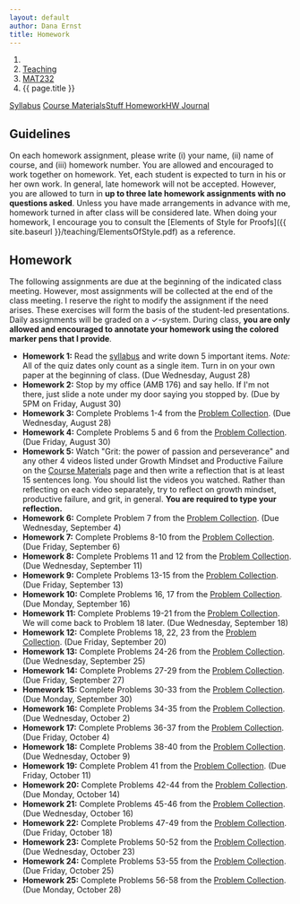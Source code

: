 ```yaml
---
layout: default
author: Dana Ernst
title: Homework
---
```


<ol class="breadcrumb">
  <li><a href="/"><i class="fa fa-home"></i></a></li>
  <li><a href="/teaching/">Teaching</a></li>
  <li><a href="/teaching/mat232f19">MAT232</a></li>
  <li class="active">{{ page.title }}</li>
</ol>

<div class="row">
<div class="col-xs-12">
<div class="btn-group btn-group-justified">
<a class="btn btn-default btn-success" href="{{site.baseurl}}/teaching/mat232f19/syllabus/">Syllabus</a>
<a class="btn btn-default btn-primary" href="{{site.baseurl}}/teaching/mat232f19/materials/">
<span class="hidden-xs">Course Materials</span><span class="visible-xs">Stuff</span>
</a>
<a class="btn btn-default btn-warning" href="{{site.baseurl}}/teaching/mat232f19/homework/">
<span class="hidden-xs">Homework</span><span class="visible-xs">HW</span>
</a>
<a class="btn btn-default btn-info" href="{{site.baseurl}}/teaching/mat232f19/journal/">Journal</a>
</div>
</div>
</div>

## Guidelines ##
On each homework assignment, please write (i) your name, (ii) name of course, and (iii) homework number. You are allowed and encouraged to work together on homework. Yet, each student is expected to turn in his or her own work. In general, late homework will not be accepted. However, you are allowed to turn in **up to three late homework assignments with no questions asked**. Unless you have made arrangements in advance with me, homework turned in after class will be considered late. When doing your homework, I encourage you to consult the [Elements of Style for Proofs]({{ site.baseurl }}/teaching/ElementsOfStyle.pdf) as a reference.

## Homework ##
The following assignments are due at the beginning of the indicated class meeting. However, most assignments will be collected at the end of the class meeting.  I reserve the right to modify the assignment if the need arises.  These exercises will form the basis of the student-led presentations.  Daily assignments will be graded on a $\checkmark$-system.  During class, **you are only allowed and encouraged to annotate your homework using the colored marker pens that I provide**.

<ul class="fa-ul">
<li><i class="fa-li fa fa-edit"></i><b>Homework 1:</b> Read the <a href="{{site.baseurl}}/teaching/mat232f19/syllabus/">syllabus</a> and write down 5 important items.  <i>Note:</i>  All of the quiz dates only count as a single item.  Turn in on your own paper at the beginning of class. (Due Wednesday, August 28)</li>
<li><i class="fa-li fa fa-edit"></i><b>Homework 2:</b> Stop by my office (AMB 176) and say hello. If I'm not there, just slide a note under my door saying you stopped by. (Due by 5PM on Friday, August 30)</li>
<li><i class="fa-li fa fa-edit"></i><b>Homework 3:</b> Complete Problems 1-4 from the <a href="https://dcernst.github.io/teaching/mat232f19/232ProblemCollection.pdf">Problem Collection</a>. (Due Wednesday, August 28)</li>
<li><i class="fa-li fa fa-edit"></i><b>Homework 4:</b> Complete Problems 5 and 6 from the <a href="https://dcernst.github.io/teaching/mat232f19/232ProblemCollection.pdf">Problem Collection</a>. (Due Friday, August 30)</li>
<li><i class="fa-li fa fa-edit"></i><b>Homework 5:</b> Watch "Grit: the power of passion and perseverance" and any other 4 videos listed under Growth Mindset and Productive Failure on the <a href="{{site.baseurl}}/teaching/mat232f19/materials/">Course Materials</a> page and then write a reflection that is at least 15 sentences long. You should list the videos you watched. Rather than reflecting on each video separately, try to reflect on growth mindset, productive failure, and grit, in general. <b>You are required to type your reflection.</b></li>
<li><i class="fa-li fa fa-edit"></i><b>Homework 6:</b> Complete Problem 7 from the <a href="https://dcernst.github.io/teaching/mat232f19/232ProblemCollection.pdf">Problem Collection</a>. (Due Wednesday, September 4)</li>
<li><i class="fa-li fa fa-edit"></i><b>Homework 7:</b> Complete Problems 8-10 from the <a href="https://dcernst.github.io/teaching/mat232f19/232ProblemCollection.pdf">Problem Collection</a>. (Due Friday, September 6)</li>
<li><i class="fa-li fa fa-edit"></i><b>Homework 8:</b> Complete Problems 11 and 12 from the <a href="https://dcernst.github.io/teaching/mat232f19/232ProblemCollection.pdf">Problem Collection</a>. (Due Wednesday, September 11)</li>
<li><i class="fa-li fa fa-edit"></i><b>Homework 9:</b> Complete Problems 13-15 from the <a href="https://dcernst.github.io/teaching/mat232f19/232ProblemCollection.pdf">Problem Collection</a>. (Due Friday, September 13)</li>
<li><i class="fa-li fa fa-edit"></i><b>Homework 10:</b> Complete Problems 16, 17 from the <a href="https://dcernst.github.io/teaching/mat232f19/232ProblemCollection.pdf">Problem Collection</a>. (Due Monday, September 16)</li>
<li><i class="fa-li fa fa-edit"></i><b>Homework 11:</b> Complete Problems 19-21 from the <a href="https://dcernst.github.io/teaching/mat232f19/232ProblemCollection.pdf">Problem Collection</a>. We will come back to Problem 18 later. (Due Wednesday, September 18)</li>
<li><i class="fa-li fa fa-edit"></i><b>Homework 12:</b> Complete Problems 18, 22, 23 from the <a href="https://dcernst.github.io/teaching/mat232f19/232ProblemCollection.pdf">Problem Collection</a>. (Due Friday, September 20)</li>
<li><i class="fa-li fa fa-edit"></i><b>Homework 13:</b> Complete Problems 24-26 from the <a href="https://dcernst.github.io/teaching/mat232f19/232ProblemCollection.pdf">Problem Collection</a>. (Due Wednesday, September 25)</li>
<li><i class="fa-li fa fa-edit"></i><b>Homework 14:</b> Complete Problems 27-29 from the <a href="https://dcernst.github.io/teaching/mat232f19/232ProblemCollection.pdf">Problem Collection</a>. (Due Friday, September 27)</li>
<li><i class="fa-li fa fa-edit"></i><b>Homework 15:</b> Complete Problems 30-33 from the <a href="https://dcernst.github.io/teaching/mat232f19/232ProblemCollection.pdf">Problem Collection</a>. (Due Monday, September 30)</li>
<li><i class="fa-li fa fa-edit"></i><b>Homework 16:</b> Complete Problems 34-35 from the <a href="https://dcernst.github.io/teaching/mat232f19/232ProblemCollection.pdf">Problem Collection</a>. (Due Wednesday, October 2)</li>
<li><i class="fa-li fa fa-edit"></i><b>Homework 17:</b> Complete Problems 36-37 from the <a href="https://dcernst.github.io/teaching/mat232f19/232ProblemCollection.pdf">Problem Collection</a>. (Due Friday, October 4)</li>
<li><i class="fa-li fa fa-edit"></i><b>Homework 18:</b> Complete Problems 38-40 from the <a href="https://dcernst.github.io/teaching/mat232f19/232ProblemCollection.pdf">Problem Collection</a>. (Due Wednesday, October 9)</li>
<li><i class="fa-li fa fa-edit"></i><b>Homework 19:</b> Complete Problem 41 from the <a href="https://dcernst.github.io/teaching/mat232f19/232ProblemCollection.pdf">Problem Collection</a>. (Due Friday, October 11)</li>
<li><i class="fa-li fa fa-edit"></i><b>Homework 20:</b> Complete Problems 42-44 from the <a href="https://dcernst.github.io/teaching/mat232f19/232ProblemCollection.pdf">Problem Collection</a>. (Due Monday, October 14)</li>
<li><i class="fa-li fa fa-edit"></i><b>Homework 21:</b> Complete Problems 45-46 from the <a href="https://dcernst.github.io/teaching/mat232f19/232ProblemCollection.pdf">Problem Collection</a>. (Due Wednesday, October 16)</li>
<li><i class="fa-li fa fa-edit"></i><b>Homework 22:</b> Complete Problems 47-49 from the <a href="https://dcernst.github.io/teaching/mat232f19/232ProblemCollection.pdf">Problem Collection</a>. (Due Friday, October 18)</li>
<li><i class="fa-li fa fa-edit"></i><b>Homework 23:</b> Complete Problems 50-52 from the <a href="https://dcernst.github.io/teaching/mat232f19/232ProblemCollection.pdf">Problem Collection</a>. (Due Wednesday, October 23)</li>
<li><i class="fa-li fa fa-edit"></i><b>Homework 24:</b> Complete Problems 53-55 from the <a href="https://dcernst.github.io/teaching/mat232f19/232ProblemCollection.pdf">Problem Collection</a>. (Due Friday, October 25)</li>
<li><i class="fa-li fa fa-edit"></i><b>Homework 25:</b> Complete Problems 56-58 from the <a href="https://dcernst.github.io/teaching/mat232f19/232ProblemCollection.pdf">Problem Collection</a>. (Due Monday, October 28)</li>
<!-- <li><i class="fa-li fa fa-edit"></i><b>Homework 26:</b> Complete Problems 70-72 from the <a href="https://dcernst.github.io/teaching/mat232f19/232ProblemCollection.pdf">Problem Collection</a>. (Due Wednesday, October 31)</li>
<li><i class="fa-li fa fa-edit"></i><b>Homework 27:</b> Complete Problems 73-75 from the <a href="https://dcernst.github.io/teaching/mat232f19/232ProblemCollection.pdf">Problem Collection</a>. (Due Monday, November 5)</li>
<li><i class="fa-li fa fa-edit"></i><b>Homework 28:</b> Complete Problems 76-78 from the <a href="https://dcernst.github.io/teaching/mat232f19/232ProblemCollection.pdf">Problem Collection</a>. (Due Wednesday, November 7)</li>
<li><i class="fa-li fa fa-edit"></i><b>Homework 29:</b> Complete Problems 79-81 from the <a href="https://dcernst.github.io/teaching/mat232f19/232ProblemCollection.pdf">Problem Collection</a>. (Due Friday, November 9)</li>
<li><i class="fa-li fa fa-edit"></i><b>Homework 30:</b> Complete Problems 82-84 from the <a href="https://dcernst.github.io/teaching/mat232f19/232ProblemCollection.pdf">Problem Collection</a>. (Due Wednesday, November 14)</li>
<li><i class="fa-li fa fa-edit"></i><b>Homework 31:</b> Complete Problems 85-87 from the <a href="https://dcernst.github.io/teaching/mat232f19/232ProblemCollection.pdf">Problem Collection</a>. (Due Monday, November 19)</li>
<li><i class="fa-li fa fa-edit"></i><b>Homework 32:</b> Complete Problems 88-90 from the <a href="https://dcernst.github.io/teaching/mat232f19/232ProblemCollection.pdf">Problem Collection</a>. (Due Wednesday, November 21)</li>
<li><i class="fa-li fa fa-edit"></i><b>Homework 33:</b> Revisit Problem 90 and complete Problem 91  from the <a href="https://dcernst.github.io/teaching/mat232f19/232ProblemCollection.pdf">Problem Collection</a>. (Due Monday, November 26)</li>
<li><i class="fa-li fa fa-edit"></i><b>Homework 34:</b> Complete Problems 92-94 from the <a href="https://dcernst.github.io/teaching/mat232f19/232ProblemCollection.pdf">Problem Collection</a>. (Due Wednesday, November 28)</li>
<li><i class="fa-li fa fa-edit"></i><b>Homework 35:</b> Complete two of Problems 95-97 from the <a href="https://dcernst.github.io/teaching/mat232f19/232ProblemCollection.pdf">Problem Collection</a>. (Due Monday, December 3)</li>
<li><i class="fa-li fa fa-edit"></i><b>Homework 36:</b> Complete Problems 98 and 99 from the <a href="https://dcernst.github.io/teaching/mat232f19/232ProblemCollection.pdf">Problem Collection</a>. (Due Wednesday, December 5)</li>
<li><i class="fa-li fa fa-edit"></i><b>Homework 37:</b> Complete two of Problems 100-102 from the <a href="https://dcernst.github.io/teaching/mat232f19/232ProblemCollection.pdf">Problem Collection</a>. (Due Friday, December 7)</li> -->
</ul>
